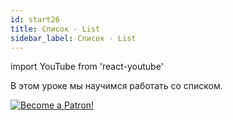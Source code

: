 ```yaml
---
id: start26
title: Список - List
sidebar_label: Список - List
---
```


import YouTube from 'react-youtube'

В этом уроке мы научимся работать со списком.

<YouTube videoId='EVOJpfQU3zE' />

[![Become a Patron!](/img/logo/patreon.jpg)](https://www.patreon.com/bePatron?u=31769291)
